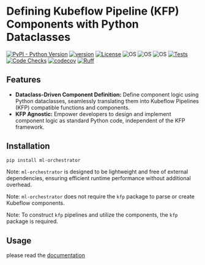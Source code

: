 # Defining Kubeflow Pipeline (KFP) Components with Python Dataclasses

[![PyPI - Python Version](https://img.shields.io/pypi/pyversions/ml-orchestrator)](https://pypi.org/project/ml-orchestrator/)
[![version](https://img.shields.io/pypi/v/ml-orchestrator)](https://img.shields.io/pypi/v/ml-orchestrator)
[![License](https://img.shields.io/:license-MIT-blue.svg)](https://opensource.org/licenses/MIT)
![OS](https://img.shields.io/badge/ubuntu-blue?logo=ubuntu)
![OS](https://img.shields.io/badge/win-blue?logo=windows)
![OS](https://img.shields.io/badge/mac-blue?logo=apple)
[![Tests](https://github.com/DanielAvdar/ml-orchestrator/actions/workflows/ci.yml/badge.svg)](https://github.com/DanielAvdar/ml-orchestrator/actions/workflows/ci.yml)
[![Code Checks](https://github.com/DanielAvdar/ml-orchestrator/actions/workflows/code-checks.yml/badge.svg)](https://github.com/DanielAvdar/ml-orchestrator/actions/workflows/code-checks.yml)
[![codecov](https://codecov.io/gh/DanielAvdar/ml-orchestrator/graph/badge.svg?token=N0V9KANTG2)](https://codecov.io/gh/DanielAvdar/ml-orchestrator)
[![Ruff](https://img.shields.io/endpoint?url=https://raw.githubusercontent.com/astral-sh/ruff/main/assets/badge/v2.json)](https://github.com/astral-sh/ruff)

## Features

* **Dataclass-Driven Component Definition:** Define component logic using Python dataclasses, seamlessly translating
  them into Kubeflow Pipelines (KFP) compatible functions and components.
* **KFP Agnostic:** Empower developers to design and implement component logic as standard Python code, independent of
  the KFP framework.

## Installation

```bash
pip install ml-orchestrator
```

Note: `ml-orchestrator` is designed to be lightweight and free of external dependencies, ensuring efficient runtime
performance without additional overhead.

Note: `ml-orchestrator` does not require the `kfp` package to parse or create Kubeflow components.

Note: To construct `kfp` pipelines and utilize the components, the `kfp` package is required.

## Usage

please read the [documentation](https://ml-orchestrator.readthedocs.io/en/latest/)
